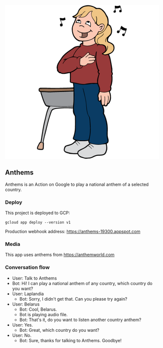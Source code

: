 ![anthems](https://raw.githubusercontent.com/plutov/anthems/master/anthem.png)

## Anthems

Anthems is an Action on Google to play a national anthem of a selected country.

### Deploy

This project is deployed to GCP:

```
gcloud app deploy --version v1
```

Production webhook address: https://anthems-19300.appspot.com

### Media

This app uses anthems from https://anthemworld.com

### Conversation flow

- User: Talk to Anthems
- Bot: Hi! I can play a national anthem of any country, which country do you want?
- User: Laplandia
  - Bot: Sorry, I didn't get that. Can you please try again?
- User: Belarus
  - Bot: Cool, Belarus.
  - Bot is playing audio file.
  - Bot: That's it, do you want to listen another country anthem?
- User: Yes.
  - Bot: Great, which country do you want?
- User: No.
  - Bot: Sure, thanks for talking to Anthems. Goodbye!